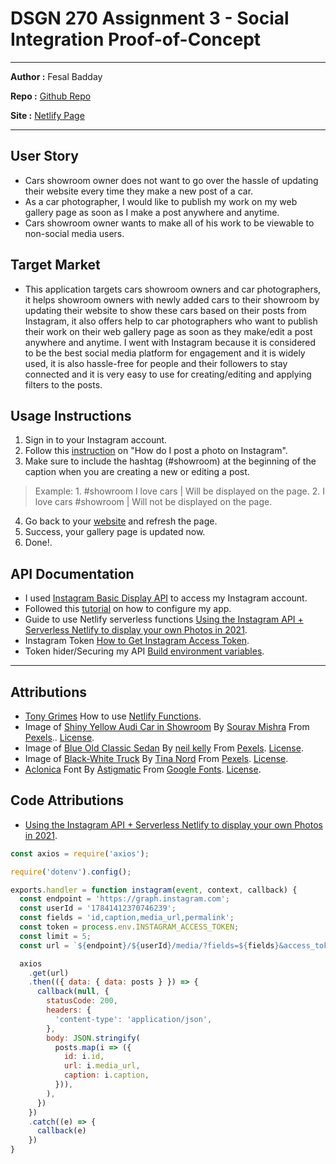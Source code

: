 # DSGN 270 Assignment 3 - Social Integration Proof-of-Concept

---

**Author :** Fesal Badday

**Repo :** [Github Repo](https://github.com/FesalBadday/cpnt270-a3)

**Site :** [Netlify Page](https://cpnt270-a3.netlify.app)

---

## User Story
- Cars showroom owner does not want to go over the hassle of updating their website every time they make a new post of a car. 
- As a car photographer, I would like to publish my work on my web gallery page as soon as I make a post anywhere and anytime.
- Cars showroom owner wants to make all of his work to be viewable to non-social media users.


## Target Market
- This application targets cars showroom owners and car photographers, it helps showroom owners with newly added cars to their showroom by updating their website to show these cars based on their posts from Instagram, it also offers help to car photographers who want to publish their work on their web gallery page as soon as they make/edit a post anywhere and anytime. I went with Instagram because it is considered to be the best social media platform for engagement and it is widely used, it is also hassle-free for people and their followers to stay connected and it is very easy to use for creating/editing and applying filters to the posts.


## Usage Instructions 
1. Sign in to your Instagram account.
2. Follow this [instruction](https://help.instagram.com/442418472487929) on "How do I post a photo on Instagram".
3. Make sure to include the hashtag (#showroom) at the beginning of the caption when you are creating a new or editing a post.
  > Example: 
    1. #showroom I love cars | Will be displayed on the page.
    2. I love cars #showroom | Will not be displayed on the page.
4. Go back to your [website](https://cpnt270-a3.netlify.app) and refresh the page.
5. Success, your gallery page is updated now.
6. Done!.


## API Documentation
- I used [Instagram Basic Display API](https://developers.facebook.com/docs/instagram-basic-display-api) to access my Instagram account.
- Followed this [tutorial](https://developers.facebook.com/docs/instagram-basic-display-api/getting-started) on how to configure my app.
- Guide to use Netlify serverless functions [Using the Instagram API + Serverless Netlify to display your own Photos in 2021](https://sait-wbdv.github.io/fall-2021/courses/dsgn270/day07/).
- Instagram Token [How to Get Instagram Access Token](https://docs.oceanwp.org/article/487-how-to-get-instagram-access-token).
- Token hider/Securing my API [Build environment variables](https://docs.netlify.com/configure-builds/environment-variables/).

---

## Attributions
- [Tony Grimes](https://github.com/acidtone) How to use [Netlify Functions](https://github.com/acidtone/hello-netlify-functions).
- Image of [Shiny Yellow Audi Car in Showroom](https://www.pexels.com/photo/shiny-yellow-audi-car-in-showroom-1149831) By [Sourav Mishra](https://www.pexels.com/@photosbymishra) From [Pexels](https://www.pexels.com).. [License](https://www.pexels.com/license).
- Image of [Blue Old Classic Sedan](https://www.pexels.com/photo/blue-sedan-712618) By [neil kelly](https://www.pexels.com/@peely) From [Pexels](https://www.pexels.com). [License](https://www.pexels.com/license).
- Image of [Black-White Truck](https://www.pexels.com/photo/single-cab-pickup-truck-797570) By [Tina Nord](https://www.pexels.com/@nord6) From [Pexels](https://www.pexels.com). [License](https://www.pexels.com/license).
- [Aclonica](https://fonts.google.com/specimen/Aclonica) Font By [Astigmatic](https://fonts.google.com/?query=Astigmatic) From [Google Fonts](https://fonts.google.com). [License](https://developers.google.com/fonts).


## Code Attributions
- [Using the Instagram API + Serverless Netlify to display your own Photos in 2021](https://sait-wbdv.github.io/fall-2021/courses/dsgn270/day07/).

```js
const axios = require('axios');

require('dotenv').config();

exports.handler = function instagram(event, context, callback) {
  const endpoint = 'https://graph.instagram.com';
  const userId = '17841412370746239';
  const fields = 'id,caption,media_url,permalink';
  const token = process.env.INSTAGRAM_ACCESS_TOKEN;
  const limit = 5;
  const url = `${endpoint}/${userId}/media/?fields=${fields}&access_token=${token}&count=${limit}`;

  axios
    .get(url)
    .then(({ data: { data: posts } }) => {
      callback(null, {
        statusCode: 200,
        headers: {
          'content-type': 'application/json',
        },
        body: JSON.stringify(
          posts.map(i => ({
            id: i.id,
            url: i.media_url,
            caption: i.caption,
          })),
        ),
      })
    })
    .catch((e) => {
      callback(e)
    })
}
```